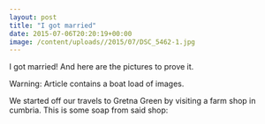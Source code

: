 ```yaml
---
layout: post
title: "I got married"
date: 2015-07-06T20:20:19+00:00
image: /content/uploads//2015/07/DSC_5462-1.jpg
---
```


I got married! And here are the pictures to prove it.

<p>Warning: Article contains a boat load of images.</p><p>We started off our travels to Gretna Green by visiting a farm shop in cumbria. This is some soap from said shop:</p><p><a href="/content/uploads//2015/07/DSC_7440-1-300x200.jpg" alt="DSC_7440-1" width="300" height="200" /></a></p><p>&nbsp;</p>
